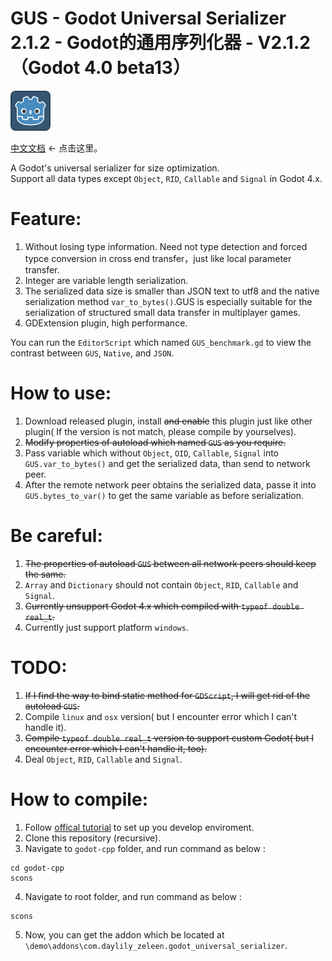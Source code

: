 
# GUS - Godot Universal Serializer 2.1.2 - Godot的通用序列化器 - V2.1.2（Godot 4.0 beta13）

![Image text](icon.png)

[中文文档](README_zh_cn.md) <- 点击这里。

A Godot's universal serializer for size optimization.    
Support all data types except `Object`, `RID`, `Callable` and `Signal` in Godot 4.x.

# Feature:
  1. Without losing type information. Need not type detection and forced typce conversion in cross end transfer，just like local parameter transfer.
  2. Integer are variable length serialization.
  3. The serialized data size is smaller than JSON text to utf8 and the native serialization method `var_to_bytes()`.GUS is especially suitable for the serialization of structured small data transfer in multiplayer games.
  4. GDExtension plugin, high performance. 

  You can run the `EditorScript` which named `GUS_benchmark.gd` to view the contrast between `GUS`, `Native`, and `JSON`.

# How to use:
  1. Download released plugin, install ~~and enable~~ this plugin just like other plugin( If the version is not match, please compile by yourselves).
  2. ~~Modify properties of autoload which named `GUS` as you require.~~
  3. Pass variable which without `Object`, `OID`, `Callable`, `Signal` into `GUS.var_to_bytes()` and get the serialized data, than send to network peer.
  3. After the remote network peer obtains the serialized data, passe it into `GUS.bytes_to_var()` to get the same variable as before serialization.


# Be careful:
  1. ~~The properties of autoload `GUS` between all network peers should keep the same.~~
  2. `Array` and `Dictionary` should not contain `Object`, `RID`, `Callable` and `Signal`.
  3. ~~Currently unsupport Godot 4.x which compiled with `typeof double real_t`.~~
  4. Currently just support platform `windows`.
	
# TODO:
  1. ~~If I find the way to bind static method for `GDScript`, I will get rid of the autoload `GUS`.~~
  2. Compile `linux` and `osx` version( but I encounter error which I can't handle it).
  3. ~~Compile `typeof double real_t` version to support custom Godot( but I encounter error which I can't handle it, too).~~
  4. Deal `Object`, `RID`, `Callable` and `Signal`.

# How to compile:
  1. Follow [offical tutorial](https://docs.godotengine.org/zh_CN/stable/development/compiling/index.html) to set up you develop enviroment.
  1. Clone this repository (recursive).
  3. Navigate to `godot-cpp` folder, and run command as below :

	cd godot-cpp
	scons
  4. Navigate to root folder, and run command as below :
	
	scons
  5. Now, you can get the addon which be located at `\demo\addons\com.daylily_zeleen.godot_universal_serializer`.

